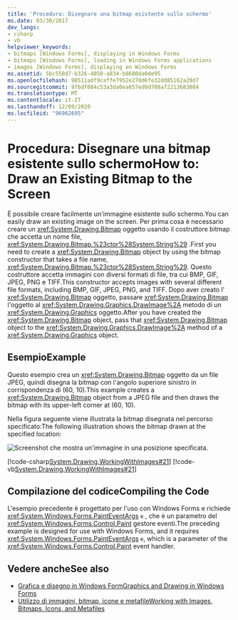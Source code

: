 ```yaml
---
title: 'Procedura: Disegnare una bitmap esistente sullo schermo'
ms.date: 03/30/2017
dev_langs:
- csharp
- vb
helpviewer_keywords:
- bitmaps [Windows Forms], displaying in Windows Forms
- bitmaps [Windows Forms], loading in Windows Forms applications
- images [Windows Forms], displaying on Windows Forms
ms.assetid: 5bc558d7-b326-4050-a834-b8600da0de95
ms.openlocfilehash: 90511adf9caffe7952e270d6fe32dd85162a29d7
ms.sourcegitcommit: 9f6df084c53a3da0ea657ed0d708a72213683084
ms.translationtype: MT
ms.contentlocale: it-IT
ms.lasthandoff: 12/09/2020
ms.locfileid: "96962695"
---
```

# <a name="how-to-draw-an-existing-bitmap-to-the-screen"></a><span data-ttu-id="28f4a-102">Procedura: Disegnare una bitmap esistente sullo schermo</span><span class="sxs-lookup"><span data-stu-id="28f4a-102">How to: Draw an Existing Bitmap to the Screen</span></span>
<span data-ttu-id="28f4a-103">È possibile creare facilmente un'immagine esistente sullo schermo.</span><span class="sxs-lookup"><span data-stu-id="28f4a-103">You can easily draw an existing image on the screen.</span></span> <span data-ttu-id="28f4a-104">Per prima cosa è necessario creare un <xref:System.Drawing.Bitmap> oggetto usando il costruttore bitmap che accetta un nome file, <xref:System.Drawing.Bitmap.%23ctor%28System.String%29> .</span><span class="sxs-lookup"><span data-stu-id="28f4a-104">First you need to create a <xref:System.Drawing.Bitmap> object by using the bitmap constructor that takes a file name, <xref:System.Drawing.Bitmap.%23ctor%28System.String%29>.</span></span> <span data-ttu-id="28f4a-105">Questo costruttore accetta immagini con diversi formati di file, tra cui BMP, GIF, JPEG, PNG e TIFF.</span><span class="sxs-lookup"><span data-stu-id="28f4a-105">This constructor accepts images with several different file formats, including BMP, GIF, JPEG, PNG, and TIFF.</span></span> <span data-ttu-id="28f4a-106">Dopo aver creato l' <xref:System.Drawing.Bitmap> oggetto, passare <xref:System.Drawing.Bitmap> l'oggetto al <xref:System.Drawing.Graphics.DrawImage%2A> metodo di un <xref:System.Drawing.Graphics> oggetto.</span><span class="sxs-lookup"><span data-stu-id="28f4a-106">After you have created the <xref:System.Drawing.Bitmap> object, pass that <xref:System.Drawing.Bitmap> object to the <xref:System.Drawing.Graphics.DrawImage%2A> method of a <xref:System.Drawing.Graphics> object.</span></span>  
  
## <a name="example"></a><span data-ttu-id="28f4a-107">Esempio</span><span class="sxs-lookup"><span data-stu-id="28f4a-107">Example</span></span>  
 <span data-ttu-id="28f4a-108">Questo esempio crea un <xref:System.Drawing.Bitmap> oggetto da un file JPEG, quindi disegna la bitmap con l'angolo superiore sinistro in corrispondenza di (60, 10).</span><span class="sxs-lookup"><span data-stu-id="28f4a-108">This example creates a <xref:System.Drawing.Bitmap> object from a JPEG file and then draws the bitmap with its upper-left corner at (60, 10).</span></span>  
  
 <span data-ttu-id="28f4a-109">Nella figura seguente viene illustrata la bitmap disegnata nel percorso specificato:</span><span class="sxs-lookup"><span data-stu-id="28f4a-109">The following illustration shows the bitmap drawn at the specified location:</span></span>  
  
 ![Screenshot che mostra un'immagine in una posizione specificata.](./media/how-to-draw-an-existing-bitmap-to-the-screen/bitmap-specified-position.png)  
  
 [!code-csharp[System.Drawing.WorkingWithImages#21](~/samples/snippets/csharp/VS_Snippets_Winforms/System.Drawing.WorkingWithImages/CS/Class1.cs#21)]
 [!code-vb[System.Drawing.WorkingWithImages#21](~/samples/snippets/visualbasic/VS_Snippets_Winforms/System.Drawing.WorkingWithImages/VB/Class1.vb#21)]  
  
## <a name="compiling-the-code"></a><span data-ttu-id="28f4a-111">Compilazione del codice</span><span class="sxs-lookup"><span data-stu-id="28f4a-111">Compiling the Code</span></span>  
 <span data-ttu-id="28f4a-112">L'esempio precedente è progettato per l'uso con Windows Forms e richiede <xref:System.Windows.Forms.PaintEventArgs> `e` , che è un parametro del <xref:System.Windows.Forms.Control.Paint> gestore eventi.</span><span class="sxs-lookup"><span data-stu-id="28f4a-112">The preceding example is designed for use with Windows Forms, and it requires <xref:System.Windows.Forms.PaintEventArgs> `e`, which is a parameter of the <xref:System.Windows.Forms.Control.Paint> event handler.</span></span>  
  
## <a name="see-also"></a><span data-ttu-id="28f4a-113">Vedere anche</span><span class="sxs-lookup"><span data-stu-id="28f4a-113">See also</span></span>

- [<span data-ttu-id="28f4a-114">Grafica e disegno in Windows Form</span><span class="sxs-lookup"><span data-stu-id="28f4a-114">Graphics and Drawing in Windows Forms</span></span>](graphics-and-drawing-in-windows-forms.md)
- [<span data-ttu-id="28f4a-115">Utilizzo di immagini, bitmap, icone e metafile</span><span class="sxs-lookup"><span data-stu-id="28f4a-115">Working with Images, Bitmaps, Icons, and Metafiles</span></span>](working-with-images-bitmaps-icons-and-metafiles.md)

